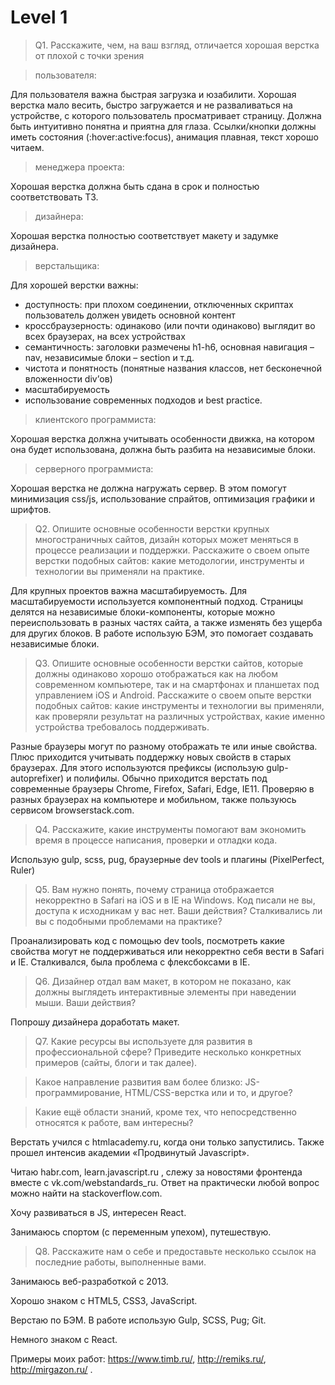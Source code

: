 # Level 1

> Q1. Расскажите, чем, на ваш взгляд, отличается хорошая верстка от плохой с точки зрения

> пользователя:

Для пользователя важна быстрая загрузка и юзабилити.
Хорошая верстка мало весить, быстро загружается и не разваливаться на устройстве, с которого пользователь просматривает страницу. Должна быть интуитивно понятна и приятна для глаза. Ссылки/кнопки должны иметь состояния (:hover:active:focus), анимация плавная, текст хорошо читаем.

> менеджера проекта:

Хорошая верстка должна быть сдана в срок и полностью соответствовать ТЗ.

> дизайнера:

Хорошая верстка полностью соответствует макету и задумке дизайнера.  

> верстальщика:

Для хорошей верстки важны:
-	доступность: при плохом соединении, отключенных скриптах пользователь должен увидеть основной контент
-	кроссбраузерность: одинаково (или почти одинаково) выглядит во всех браузерах, на всех устройствах
-	семантичность: заголовки размечены h1-h6, основная навигация – nav, независимые блоки – section и т.д.
-	чистота и понятность (понятные названия классов, нет бесконечной вложенности div’ов)
-	масштабируемость
-	использование современных подходов и best practice.

> клиентского программиста:

Хорошая верстка должна учитывать особенности движка, на котором она будет использована, должна быть разбита на независимые блоки.

> серверного программиста:

Хорошая верстка не должна нагружать сервер. В этом помогут минимизация css/js, использование спрайтов, оптимизация графики и шрифтов.

> Q2. Опишите основные особенности верстки крупных многостраничных сайтов, дизайн которых может меняться в процессе реализации и поддержки. Расскажите о своем опыте верстки подобных сайтов: какие методологии, инструменты и технологии вы применяли на практике.

Для крупных проектов важна масштабируемость. Для масштабируемости используется компонентный подход. Страницы делятся на независимые блоки-компоненты, которые можно переиспользовать в разных частях сайта, а также изменять без ущерба для других блоков. 
В работе использую БЭМ, это помогает создавать независимые блоки.


> Q3. Опишите основные особенности верстки сайтов, которые должны одинаково хорошо отображаться как на любом современном компьютере, так и на смартфонах и планшетах под управлением iOS и Android. Расскажите о своем опыте верстки подобных сайтов: какие инструменты и технологии вы применяли, как проверяли результат на различных устройствах, какие именно устройства требовалось поддерживать. 

Разные браузеры могут по разному отображать те или иные свойства. 
Плюс приходится учитывать поддержку новых свойств в старых браузерах. Для этого используются префиксы (использую gulp-autoprefixer) и полифилы.
Обычно приходится верстать под современные браузеры Chrome, Firefox, Safari, Edge, IE11.
Проверяю в разных браузерах на компьютере и мобильном, также пользуюсь сервисом browserstack.com.


> Q4. Расскажите, какие инструменты помогают вам экономить время в процессе написания, проверки и отладки кода.

Использую gulp, scss, pug, браузерные dev tools и плагины (PixelPerfect, Ruler)


> Q5. Вам нужно понять, почему страница отображается некорректно в Safari на iOS и в IE на Windows. Код писали не вы, доступа к исходникам у вас нет. Ваши действия? Сталкивались ли вы с подобными проблемами на практике?

Проанализировать код с помощью dev tools, посмотреть какие свойства могут не поддерживаться или некорректно себя вести в Safari и IE.
Сталкивался, была проблема с флексбоксами в IE.


> Q6. Дизайнер отдал вам макет, в котором не показано, как должны выглядеть интерактивные элементы при наведении мыши. Ваши действия?

Попрошу дизайнера доработать макет.

> Q7. Какие ресурсы вы используете для развития в профессиональной сфере? Приведите несколько конкретных примеров (сайты, блоги и так далее).

> Какое направление развития вам более близко: JS-программирование, HTML/CSS-верстка или и то, и другое?

> Какие ещё области знаний, кроме тех, что непосредственно относятся к работе, вам интересны?

Верстать учился с htmlacademy.ru, когда они только запустились. Также прошел интенсив академии «Продвинутый Javascript».

Читаю habr.com, learn.javascript.ru , слежу за новостями фронтенда вместе с vk.com/webstandards_ru. Ответ на практически любой вопрос можно найти на stackoverflow.com.  

Хочу развиваться в JS, интересен React.

Занимаюсь спортом (с переменным упехом), путешествую.

> Q8. Расскажите нам о себе и предоставьте несколько ссылок на последние работы, выполненные вами.

Занимаюсь веб-разработкой с 2013. 

Хорошо знаком с HTML5, CSS3, JavaScript.

Верстаю по БЭМ. В работе использую Gulp, SCSS, Pug; Git.

Немного знаком с React.

Примеры моих работ:
https://www.timb.ru/,  http://remiks.ru/,  http://mirgazon.ru/ .
